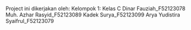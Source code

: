 Project ini dikerjakan oleh:
Kelompok 1: Kelas C
Dinar Fauziah_F52123078
Muh. Azhar Rasyid_F52123089
Kadek Surya_F52123099
Arya Yudistira Syaifrul_F52123079
